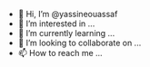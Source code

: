 - 👋 Hi, I’m @yassineouassaf
- 👀 I’m interested in ...
- 🌱 I’m currently learning ...
- 💞️ I’m looking to collaborate on ...
- 📫 How to reach me ...

<!---
yassineouassaf/yassineouassaf is a ✨ special ✨ repository because its `README.md` (this file) appears on your GitHub profile.
You can click the Preview link to take a look at your changes.
--->
